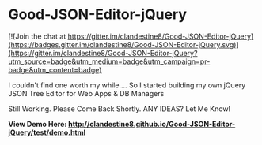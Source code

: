 # Good-JSON-Editor-jQuery

[![Join the chat at https://gitter.im/clandestine8/Good-JSON-Editor-jQuery](https://badges.gitter.im/clandestine8/Good-JSON-Editor-jQuery.svg)](https://gitter.im/clandestine8/Good-JSON-Editor-jQuery?utm_source=badge&utm_medium=badge&utm_campaign=pr-badge&utm_content=badge)

I couldn't find one worth my while.... So I started building my own jQuery JSON Tree Editor for Web Apps &amp; DB Managers

Still Working. Please Come Back Shortly. ANY IDEAS? Let Me Know!

<b>View Demo Here: http://clandestine8.github.io/Good-JSON-Editor-jQuery/test/demo.html </b>

